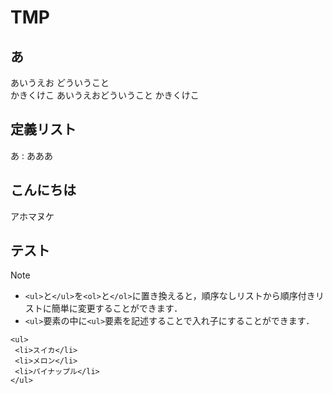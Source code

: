# TMP
## あ
あいうえお  どういうこと  
かきくけこ
あいうえおどういうこと
かきくけこ
## 定義リスト
あ
: あああ
## こんにちは
アホマヌケ
## テスト
> [!NOTE]
> - `<ul>`と`</ul>`を`<ol>`と`</ol>`に置き換えると，順序なしリストから順序付きリストに簡単に変更することができます．
> - `<ul>`要素の中に`<ul>`要素を記述することで入れ子にすることができます．
> ```
> <ul>
>  <li>スイカ</li>
>  <li>メロン</li>
>  <li>パイナップル</li>
> </ul>
> ```